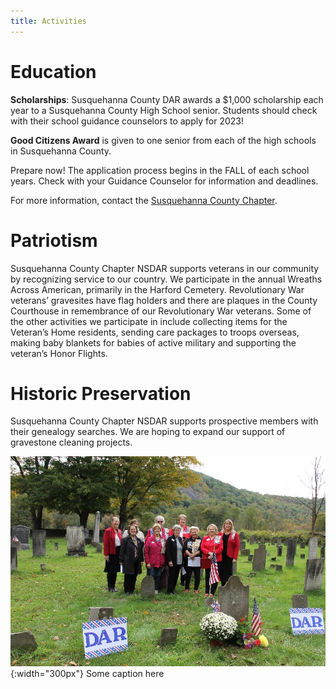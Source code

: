 ```yaml
---
title: Activities
---
```



# Education

**Scholarships**: Susquehanna County DAR awards a $1,000 scholarship each year to a Susquehanna County High School senior.  Students should check with their school guidance counselors to apply for 2023!

**Good Citizens Award** is given to one senior from each of the high schools in Susquehanna County.

Prepare now!  The application process begins in the FALL of each school years.  Check with your Guidance Counselor for information and deadlines.

For more information, contact the [Susquehanna County Chapter](mailto:susquehannacounty@pssdar.org).

# Patriotism

Susquehanna County Chapter NSDAR supports veterans in our community by recognizing service to our country.  We participate in the annual Wreaths Across American, primarily in the Harford Cemetery.  Revolutionary War veterans’ gravesites have flag holders and there are plaques in the County Courthouse in remembrance of our Revolutionary War veterans.  Some of the other activities we participate in include collecting items for the Veteran’s Home residents, sending care packages to troops overseas, making baby blankets for babies of active military and supporting the veteran’s Honor Flights.

# Historic Preservation

Susquehanna County Chapter NSDAR supports prospective members with their genealogy searches.  We are hoping to expand our support of gravestone cleaning projects.

![Member Activity](/assets/images/cemetery.jpg){:width="300px"}
Some caption here
